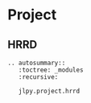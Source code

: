 # Project

## HRRD

```{eval-rst}
.. autosummary::
   :toctree: _modules
   :recursive:

   jlpy.project.hrrd
```
